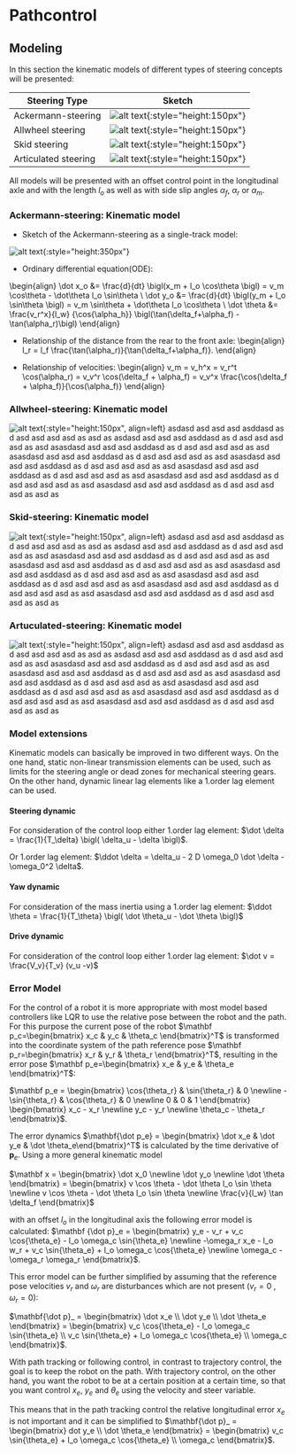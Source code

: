 # Pathcontrol



## Modeling 
In this section the kinematic models of different types of steering concepts will be presented:

| Steering Type 	| Sketch 	
|---------------	|--------	
|    Ackermann-steering           	| ![alt text](steer_acker_sketch.png){:style="height:150px"}        	
|       Allwheel steering        	| ![alt text](steer_acker_sketch.png){:style="height:150px"}      
|       Skid steering        	| ![alt text](steer_acker_sketch.png){:style="height:150px"}        	
|       Articulated steering        	| ![alt text](steer_acker_sketch.png){:style="height:150px"}        

All models will be presented with an offset control point in the longitudinal axle and with the length $l_o$ as well as with side slip angles $\alpha_f$, $\alpha_r$ or $\alpha_m$.

### Ackermann-steering: Kinematic model
* Sketch of the Ackermann-steering as a single-track model:

![alt text](sketch_acker_kin.png){:style="height:350px"}

* Ordinary differential equation(ODE):

\begin{align}
   \dot x_o &=  \frac{d}{dt} \bigl(x_m + l_o \cos\theta  \bigl) =  v_m \cos\theta -  \dot\theta l_o \sin\theta \\
   \dot y_o &= \frac{d}{dt}  \bigl(y_m + l_o \sin\theta  \bigl) = v_m \sin\theta +  \dot\theta l_o \cos\theta  \\
    \dot \theta &= \frac{v_r^x}{l_w} {\cos{\alpha_h}} \bigl(\tan(\delta_f+\alpha_f) - \tan(\alpha_r)\bigl)
\end{align}

* Relationship of the distance from the rear to the front axle:
\begin{align}
   l_r = l_f \frac{\tan(\alpha_r)}{\tan(\delta_f+\alpha_f)}.
\end{align}

* Relationship of velocities:
\begin{align}
    v_m = v_h^x = v_r^t \cos(\alpha_r) = v_v^r \cos(\delta_f + \alpha_f) = v_v^x \frac{\cos(\delta_f + \alpha_f)}{\cos(\alpha_f)}
\end{align}



### Allwheel-steering: Kinematic model
![alt text](steer_acker_sketch.png){:style="height:150px", align=left} asdasd asd asd asd asddasd as d
asd asd asd asd as asd as asdasd asd asd asd asddasd as d
asd asd asd asd as asd asasdasd asd asd asd asddasd as d
asd asd asd asd as asd asasdasd asd asd asd asddasd as d
asd asd asd asd as asd asasdasd asd asd asd asddasd as d
asd asd asd asd as asd asasdasd asd asd asd asddasd as d
asd asd asd asd as asd asasdasd asd asd asd asddasd as d
asd asd asd asd as asd asasdasd asd asd asd asddasd as d
asd asd asd asd as asd as



### Skid-steering: Kinematic model
![alt text](steer_acker_sketch.png){:style="height:150px", align=left} asdasd asd asd asd asddasd as d
asd asd asd asd as asd as asdasd asd asd asd asddasd as d
asd asd asd asd as asd asasdasd asd asd asd asddasd as d
asd asd asd asd as asd asasdasd asd asd asd asddasd as d
asd asd asd asd as asd asasdasd asd asd asd asddasd as d
asd asd asd asd as asd asasdasd asd asd asd asddasd as d
asd asd asd asd as asd asasdasd asd asd asd asddasd as d
asd asd asd asd as asd asasdasd asd asd asd asddasd as d
asd asd asd asd as asd as

### Artuculated-steering: Kinematic model
![alt text](steer_acker_sketch.png){:style="height:150px", align=left} asdasd asd asd asd asddasd as d
asd asd asd asd as asd as asdasd asd asd asd asddasd as d
asd asd asd asd as asd asasdasd asd asd asd asddasd as d
asd asd asd asd as asd asasdasd asd asd asd asddasd as d
asd asd asd asd as asd asasdasd asd asd asd asddasd as d
asd asd asd asd as asd asasdasd asd asd asd asddasd as d
asd asd asd asd as asd asasdasd asd asd asd asddasd as d
asd asd asd asd as asd asasdasd asd asd asd asddasd as d
asd asd asd asd as asd as

### Model extensions
Kinematic models can basically be improved in two different ways.
On the one hand, static non-linear transmission elements can be used, such as limits for the steering angle  or 
dead zones for mechanical steering gears.
On the other hand, dynamic linear lag elements like a 1.order lag element can be used.


#### Steering dynamic
For consideration of the control loop either 1.order lag element: $\dot \delta = \frac{1}{T_\delta} \bigl( \delta_u - \delta  \bigl)$.

Or 1.order lag element: $\ddot \delta = \delta_u - 2 D \omega_0 \dot \delta - \omega_0^2 \delta$.

#### Yaw dynamic
For consideration of the mass inertia using a 1.order lag element:
$\ddot \theta = \frac{1}{T_\theta} \bigl( \dot \theta_u - \dot \theta  \bigl)$ 

#### Drive dynamic
For consideration of the control loop either 1.order lag element: 
$\dot v = \frac{V_v}{T_v} (v_u -v)$ 

### Error Model
For the control of a robot it is more appropriate with most model based controllers like LQR to use the relative pose between the robot and the path.
For this purpose the current pose of the robot $\mathbf p_c=\begin{bmatrix} x_c & y_c & \theta_c \end{bmatrix}^T$
is transformed into the coordinate system of the path reference pose $\mathbf p_r=\begin{bmatrix} x_r & y_r & \theta_r \end{bmatrix}^T$, resulting in the error pose $\mathbf p_e=\begin{bmatrix} x_e & y_e & \theta_e \end{bmatrix}^T$:

$\mathbf p_e  =  \begin{bmatrix} \cos{\theta_r} & \sin{\theta_r} & 0 \newline 
                                    -\sin{\theta_r} & \cos{\theta_r} & 0 \newline
                                     0 & 0 & 1
   						 \end{bmatrix}		 \begin{bmatrix}  x_c - x_r \newline  y_c - y_r \newline  \theta_c - \theta_r	 \end{bmatrix}$.

The error dynamics $\mathbf{\dot p_e} = \begin{bmatrix} \dot x_e & \dot y_e & \dot \theta_e\end{bmatrix}^T$ is calculated by the time derivative of $\mathbf p_e$.
Using a more general kinematic model 

$\mathbf x = \begin{bmatrix}  \dot x_0 \newline \dot y_o \newline \dot \theta \end{bmatrix}
           =  \begin{bmatrix} v \cos \theta - \dot \theta l_o \sin \theta \newline 
                              v \cos \theta - \dot \theta l_o \sin \theta \newline
                              \frac{v}{l_w} \tan \delta_f \end{bmatrix}$

with an offset $l_o$ in the longitudinal axis the following error model is calculated:
$\mathbf {\dot p}_e   =   \begin{bmatrix}          y_e - v_r + v_c \cos{\theta_e} - l_o \omega_c \sin{\theta_e} \newline
        -\omega_r x_e - l_o w_r + v_c \sin{\theta_e} + l_o \omega_c \cos{\theta_e} \newline
        \omega_c - \omega_r  \omega_r    \end{bmatrix}$.

This error model can be further simplified by assuming that the reference pose velocities $v_r$ and $\omega_r$ are disturbances which are not present ($v_r= 0$  , $\omega_r= 0$):

$\mathbf{\dot p}_
    =
        \begin{bmatrix}
        \dot x_e \\ \dot y_e \\ \dot \theta_e
    \end{bmatrix}
    =
    \begin{bmatrix}
        v_c \cos{\theta_e} - l_o \omega_c \sin{\theta_e} \\
        v_c \sin{\theta_e} + l_o \omega_c \cos{\theta_e} \\
        \omega_c
    \end{bmatrix}$.

With path tracking or following control, in contrast to trajectory control, the goal is to keep the robot on the path.
With trajectory control, on the other hand, you want the robot to be at a certain position at a certain time, so that you want control $x_e$, $y_e$ and $\theta_e$ using the velocity and steer variable.

This means that in the path tracking control the relative longitudinal error $x_e$ is not important and it can be simplified to
$\mathbf{\dot p}_
    =
        \begin{bmatrix}
        dot y_e \\ \dot \theta_e
    \end{bmatrix}
    =
    \begin{bmatrix}
        v_c \sin{\theta_e} + l_o \omega_c \cos{\theta_e} \\
        \omega_c
    \end{bmatrix}$.

